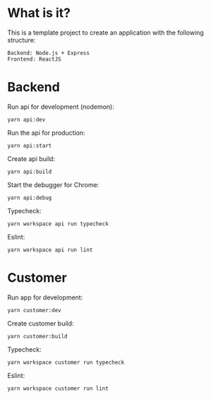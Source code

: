 # What is it?

This is a template project to create an application with the following structure:

```
Backend: Node.js + Express
Frontend: ReactJS
```

# Backend

Run api for development (nodemon):

```
yarn api:dev
```

Run the api for production:

```
yarn api:start
```

Create api build:

```
yarn api:build
```

Start the debugger for Chrome:

```
yarn api:debug
```

Typecheck:

```
yarn workspace api run typecheck
```

Eslint:

```
yarn workspace api run lint
```

# Customer

Run app for development:

```
yarn customer:dev
```

Create customer build:

```
yarn customer:build
```

Typecheck:

```
yarn workspace customer run typecheck
```

Eslint:

```
yarn workspace customer run lint
```
